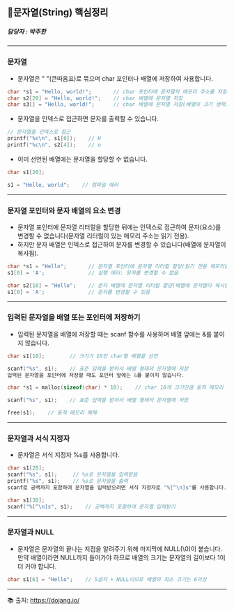 ## 📌문자열(String) 핵심정리

##### 담당자 : 박주한
---------------
### 문자열

+ 문자열은 " "(큰따옴표)로 묶으며 char 포인터나 배열에 저장하여 사용합니다.

```c
char *s1 = "Hello, world!";       // char 포인터에 문자열의 메모리 주소를 저장
char s2[20] = "Hello, world!";    // char 배열에 문자열 저장
char s3[] = "Hello, world!";      // char 배열에 문자열 저장(배열의 크기 생략)
```
+ 문자열을 인덱스로 접근하면 문자를 출력할 수 있습니다.

```c
// 문자열을 인덱스로 접근
printf("%c\n", s1[0]);    // H
printf("%c\n", s2[4]);    // o
```
+ 이미 선언된 배열에는 문자열을 할당할 수 없습니다.

```c
char s1[20];

s1 = "Hello, world";    // 컴파일 에러
```
---------------
### 문자열 포인터와 문자 배열의 요소 변경

+ 문자열 포인터에 문자열 리터럴을 할당한 뒤에는 인덱스로 접근하여 문자(요소)를 변경할 수 없습니다(문자열 리터럴이 있는 메모리 주소는 읽기 전용). 
+ 하지만 문자 배열은 인덱스로 접근하여 문자를 변경할 수 있습니다(배열에 문자열이 복사됨).

```c
char *s1 = "Hello";       // 문자열 포인터에 문자열 리터럴 할당(읽기 전용 메모리를 가리킴)
s1[0] = 'A';              // 실행 에러: 문자를 변경할 수 없음

char s2[10] = "Hello";    // 문자 배열에 문자열 리터럴 할당(배열에 문자열이 복사됨)
s1[0] = 'A';              // 문자를 변경할 수 있음
```
---------------
### 입력된 문자열을 배열 또는 포인터에 저장하기

+ 입력된 문자열을 배열에 저장할 때는 scanf 함수를 사용하며 배열 앞에는 &를 붙이지 않습니다.

```c
char s1[10];        // 크기가 10인 char형 배열을 선언

scanf("%s", s1);    // 표준 입력을 받아서 배열 형태의 문자열에 저장
입력된 문자열을 포인터에 저장할 때도 포인터 앞에는 &를 붙이지 않습니다.

char *s1 = malloc(sizeof(char) * 10);    // char 10개 크기만큼 동적 메모리 할당

scanf("%s", s1);    // 표준 입력을 받아서 배열 형태의 문자열에 저장

free(s1);    // 동적 메모리 해제
```
---------------
### 문자열과 서식 지정자

+ 문자열은 서식 지정자 %s를 사용합니다.

```c
char s1[20];
scanf("%s", s1);     // %s로 문자열을 입력받음
printf("%s", s1);    // %s로 문자열을 출력
scanf로 공백까지 포함하여 문자열을 입력받으려면 서식 지정자로 "%[^\n]s"를 사용합니다.

char s1[30];
scanf("%[^\n]s", s1);    // 공백까지 포함하여 문자열 입력받기
```
---------------
### 문자열과 NULL

+ 문자열은 문자열의 끝나는 지점을 알려주기 위해 마지막에 NULL(\0)이 붙습니다. 만약 배열이라면 NULL까지 들어가야 하므로 배열의 크기는 문자열의 길이보다 1이 더 커야 합니다.

```c
char s1[6] = "Hello";    // 5글자 + NULL이므로 배열의 최소 크기는 6이상
```
-----------------
📚 출처: https://dojang.io/
